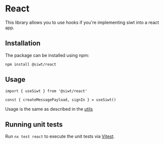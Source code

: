 # React

This library allows you to use hooks if you're implementing siwt into a react app.

## Installation

The package can be installed using npm:
```
npm install @siwt/react
```

## Usage

```
import { useSiwt } from '@siwt/react'

const { createMessagePayload, signIn } = useSiwt()
```

Usage is the same as described in the [utils](https://github.com/StakeNow/SIWT/tree/develop/packages/utils)

## Running unit tests

Run `nx test react` to execute the unit tests via [Vitest](https://vitest.dev/).
